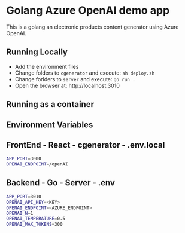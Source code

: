 # Golang Azure OpenAI demo app

This is a golang an electronic products content generator using Azure OpenAI.

## Running Locally

- Add the environment files
- Change folders to `cgenerator` and execute: `sh deploy.sh`
- Change forlders to `server` and execute: `go run .`
- Open the browser at: http://localhost:3010

## Running as a container

## Environment Variables

## FrontEnd - React - cgenerator - .env.local

```bash
APP_PORT=3000
OPENAI_ENDPOINT=/openAI
```

## Backend - Go - Server - .env

```bash
APP_PORT=3010
OPENAI_API_KEY=<KEY>
OPENAI_ENDPOINT=<AZURE_ENDPOINT>
OPENAI_N=1
OPENAI_TEMPERATURE=0.5
OPENAI_MAX_TOKENS=300
```
